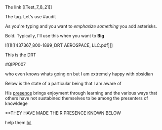 The link [[Test_7_8_21]]

The tag. Let's use #audit

As you're typing and you want to *emphasize something* you add asterisks.

Bold. Typically, I'll use this when you want to **Big**

![[]![[437367_800-1899_DRT AEROSPACE, LLC.pdf]]]

This is the DRT 

#QIPP007

who even knows whats going on but I am extremely happy with obsidian 

Below is the state of a particular being that I am aware of 


His [presence](https://www.google.com/search?q=omnipresence&rlz=1C1EJFC_enUS946US946&oq=omnipersen&aqs=chrome.3.69i57j0i10i433l5j0i10l4.4759j0j9&sourceid=chrome&ie=UTF-8]]E) brings enjoyment through learning and the various ways that others have not sustabined themselves to be among the presenters of knowldege 

**THEY HAVE MADE THEIR PRESENCE KNOWN BELOW 

help them [lol](https://www.google.com/search?q=moronic&rlz=1C1EJFC_enUS946US946&ei=PUfnYMCoGdiE-gSw0ZLgDQ&oq=moronic&gs_lcp=Cgdnd3Mtd2l6EAMyCAgAELEDEJECMgUIABCRAjIFCAAQkQIyBQgAEJECMgUIABCRAjICCAAyAggAMgIIADICCAAyAggAOgcIABBHELADOgQIABBDOgsILhCxAxDHARCjAjoECC4QQzoHCC4QsQMQQzoFCC4QsQM6CAguELEDEIMBOggIABCxAxCDAToICAAQ6gIQjwFKBAhBGABQliVYyipgpy1oAnACeACAAV-IAZUDkgEBNZgBAKABAaABAqoBB2d3cy13aXqwAQrIAQjAAQE&sclient=gws-wiz&ved=0ahUKEwiAu6O2kNTxAhVYgp4KHbCoBNwQ4dUDCA4&uact=5)


